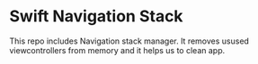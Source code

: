 # Swift Navigation Stack

This repo includes Navigation stack manager. It removes usused viewcontrollers from memory and it helps us to clean app.
